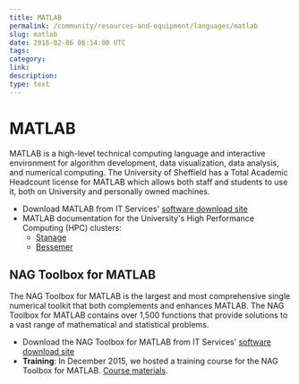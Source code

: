 ```yaml
---
title: MATLAB
permalink: /community/resources-and-equipment/languages/matlab
slug: matlab
date: 2016-02-06 06:14:00 UTC
tags:
category:
link:
description:
type: text
---
```


MATLAB
======

MATLAB is a high-level technical computing language and interactive environment for
algorithm development, data visualization, data analysis, and numerical computing.
The University of Sheffield has a Total Academic Headcount license for MATLAB which
allows both staff and students to use it,
both on University and personally owned machines.

  * Download MATLAB from IT Services' [software download site](https://www.sheffield.ac.uk/software/)
  * MATLAB documentation for the University's High Performance Computing (HPC) clusters:
      * [Stanage](https://docs.hpc.shef.ac.uk/en/latest/stanage/software/apps/matlab.html)
      * [Bessemer](https://docs.hpc.shef.ac.uk/en/latest/bessemer/software/apps/matlab.html)

NAG Toolbox for MATLAB
----------------------

The NAG Toolbox for MATLAB is the largest and most comprehensive single numerical toolkit that both complements and enhances MATLAB.
The NAG Toolbox for MATLAB contains over 1,500 functions that 
provide solutions to a vast range of mathematical and statistical problems.

  * Download the NAG Toolbox for MATLAB from IT Services' [software download site](https://www.sheffield.ac.uk/software/)
  * **Training**: In December 2015, we hosted a training course for the NAG Toolbox for MATLAB. 
    [Course materials](http://monet.nag.co.uk/nag_toolbox_training/sheffield/MATLAB/).


